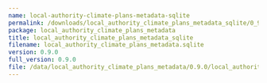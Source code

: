 ```yaml
---
name: local-authority-climate-plans-metadata-sqlite
permalink: /downloads/local_authority_climate_plans_metadata_sqlite/0_9_0
package: local_authority_climate_plans_metadata
title: local_authority_climate_plans_metadata_sqlite
filename: local_authority_climate_plans_metadata.sqlite
version: 0.9.0
full_version: 0.9.0
file: /data/local_authority_climate_plans_metadata/0.9.0/local_authority_climate_plans_metadata.sqlite
---
```

